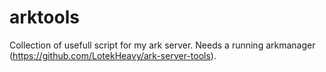 # arktools
Collection of usefull script for my ark server. Needs a running arkmanager (https://github.com/LotekHeavy/ark-server-tools).
